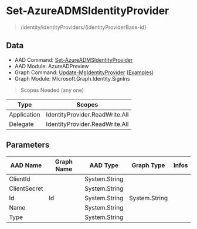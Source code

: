 # Set-AzureADMSIdentityProvider

> /identity/identityProviders/{identityProviderBase-id}

## Data

+ AAD Command: [Set-AzureADMSIdentityProvider](https://docs.microsoft.com/en-us/powershell/module/AzureADPreview/Set-AzureADMSIdentityProvider)
+ AAD Module: AzureADPreview
+ Graph Command: [Update-MgIdentityProvider](https://docs.microsoft.com/en-us/powershell/module/Microsoft.Graph.Identity.SignIns/Update-MgIdentityProvider) ([Examples](https://github.com/orgs/msgraph/discussions?discussions_q=Update-MgIdentityProvider))
+ Graph Module: Microsoft.Graph.Identity.SignIns

> Scopes Needed (any one)

|Type|Scopes|
|---|---|
|Application|IdentityProvider.ReadWrite.All|
|Delegate|IdentityProvider.ReadWrite.All|

## Parameters

|AAD Name|Graph Name|AAD Type|Graph Type|Infos|
|---|---|---|---|---|
|ClientId||System.String|||
|ClientSecret||System.String|||
|Id|Id|System.String|System.String||
|Name||System.String|||
|Type||System.String|||

